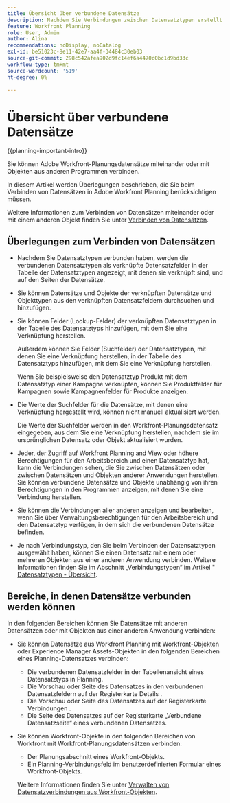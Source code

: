 ```yaml
---
title: Übersicht über verbundene Datensätze
description: Nachdem Sie Verbindungen zwischen Datensatztypen erstellt haben, können Sie einzelne Datensätze miteinander verbinden. In diesem Artikel werden Überlegungen beschrieben, die Sie beim Verbinden von Datensätzen in Adobe Workfront Planning berücksichtigen müssen.
feature: Workfront Planning
role: User, Admin
author: Alina
recommendations: noDisplay, noCatalog
exl-id: be51023c-8e11-42e7-aa4f-34484c30eb03
source-git-commit: 298c542afea902d9fc14ef6a4470c0bc1d9bd33c
workflow-type: tm+mt
source-wordcount: '519'
ht-degree: 0%

---
```


# Übersicht über verbundene Datensätze

<!--<span class="preview">The highlighted information on this page refers to functionality not yet generally available. It is available only in the Preview environment for all customers. After the monthly releases to Production, the same features are also available in the Production environment for customers who enabled fast releases. </span>   

<span class="preview">For information about fast releases, see [Enable or disable fast releases for your organization](/help/quicksilver/administration-and-setup/set-up-workfront/configure-system-defaults/enable-fast-release-process.md).</span>  -->

{{planning-important-intro}}

Sie können Adobe Workfront-Planungsdatensätze miteinander oder mit Objekten aus anderen Programmen verbinden.

In diesem Artikel werden Überlegungen beschrieben, die Sie beim Verbinden von Datensätzen in Adobe Workfront Planning berücksichtigen müssen.

Weitere Informationen zum Verbinden von Datensätzen miteinander oder mit einem anderen Objekt finden Sie unter [Verbinden von Datensätzen](/help/quicksilver/planning/records/connect-records.md).


## Überlegungen zum Verbinden von Datensätzen

* Nachdem Sie Datensatztypen verbunden haben, werden die verbundenen Datensatztypen als verknüpfte Datensatzfelder in der Tabelle der Datensatztypen angezeigt, mit denen sie verknüpft sind, und auf den Seiten der Datensätze.
* Sie können Datensätze und Objekte der verknüpften Datensätze und Objekttypen aus den verknüpften Datensatzfeldern durchsuchen und hinzufügen.
* Sie können Felder (Lookup-Felder) der verknüpften Datensatztypen in der Tabelle des Datensatztyps hinzufügen, mit dem Sie eine Verknüpfung herstellen.

  Außerdem können Sie Felder (Suchfelder) der Datensatztypen, mit denen Sie eine Verknüpfung herstellen, in der Tabelle des Datensatztyps hinzufügen, mit dem Sie eine Verknüpfung herstellen.

  Wenn Sie beispielsweise den Datensatztyp Produkt mit dem Datensatztyp einer Kampagne verknüpfen, können Sie Produktfelder für Kampagnen sowie Kampagnenfelder für Produkte anzeigen.
* Die Werte der Suchfelder für die Datensätze, mit denen eine Verknüpfung hergestellt wird, können nicht manuell aktualisiert werden.

  Die Werte der Suchfelder werden in den Workfront-Planungsdatensatz eingegeben, aus dem Sie eine Verknüpfung herstellen, nachdem sie im ursprünglichen Datensatz oder Objekt aktualisiert wurden.

* Jeder, der Zugriff auf Workfront Planning and View oder höhere Berechtigungen für den Arbeitsbereich und einen Datensatztyp hat, kann die Verbindungen sehen, die Sie zwischen Datensätzen oder zwischen Datensätzen und Objekten anderer Anwendungen herstellen. Sie können verbundene Datensätze und Objekte unabhängig von ihren Berechtigungen in den Programmen anzeigen, mit denen Sie eine Verbindung herstellen.
* Sie können die Verbindungen aller anderen anzeigen und bearbeiten, wenn Sie über Verwaltungsberechtigungen für den Arbeitsbereich und den Datensatztyp verfügen, in dem sich die verbundenen Datensätze befinden.
* Je nach Verbindungstyp, den Sie beim Verbinden der Datensatztypen ausgewählt haben, können Sie einen Datensatz mit einem oder mehreren Objekten aus einer anderen Anwendung verbinden. Weitere Informationen finden Sie im Abschnitt „Verbindungstypen“ im Artikel &quot;[&#x200B; Datensatztypen - Übersicht](/help/quicksilver/planning/architecture/connect-record-types-overview.md).

## Bereiche, in denen Datensätze verbunden werden können

In den folgenden Bereichen können Sie Datensätze mit anderen Datensätzen oder mit Objekten aus einer anderen Anwendung verbinden:

* Sie können Datensätze aus Workfront Planning mit Workfront-Objekten oder Experience Manager Assets-Objekten in den folgenden Bereichen eines Planning-Datensatzes verbinden:

   * Die verbundenen Datensatzfelder in der Tabellenansicht eines Datensatztyps in Planning.
   * Die Vorschau oder Seite des Datensatzes in den verbundenen Datensatzfeldern auf der Registerkarte Details .
   * Die Vorschau oder Seite des Datensatzes auf der Registerkarte Verbindungen .
   * Die Seite des Datensatzes auf der Registerkarte „Verbundene Datensatzseite“ eines verbundenen Datensatzes.

* Sie können Workfront-Objekte in den folgenden Bereichen von Workfront mit Workfront-Planungsdatensätzen verbinden:

   * Der Planungsabschnitt eines Workfront-Objekts.
   * Ein Planning-Verbindungsfeld im benutzerdefinierten Formular eines Workfront-Objekts.

  Weitere Informationen finden Sie unter [Verwalten von Datensatzverbindungen aus Workfront-Objekten](/help/quicksilver/planning/records/manage-records-in-planning-section.md).
